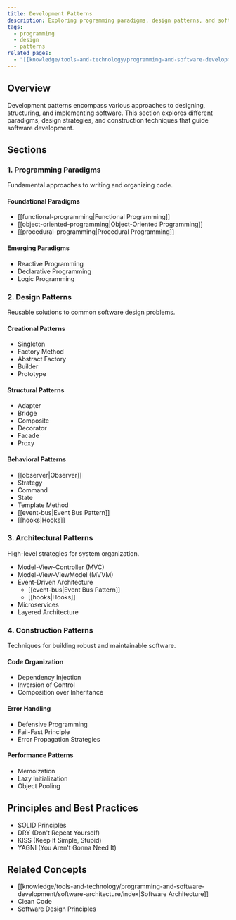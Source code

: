 ```yaml
---
title: Development Patterns
description: Exploring programming paradigms, design patterns, and software construction techniques
tags:
  - programming
  - design
  - patterns
related pages:
  - "[[knowledge/tools-and-technology/programming-and-software-development/index|Programming and Software Development]]"
---
```

## Overview

Development patterns encompass various approaches to designing, structuring, and implementing software. This section explores different paradigms, design strategies, and construction techniques that guide software development.

## Sections

### 1. Programming Paradigms
Fundamental approaches to writing and organizing code.

#### Foundational Paradigms
- [[functional-programming|Functional Programming]]
- [[object-oriented-programming|Object-Oriented Programming]]
- [[procedural-programming|Procedural Programming]]

#### Emerging Paradigms
- Reactive Programming
- Declarative Programming
- Logic Programming

### 2. Design Patterns
Reusable solutions to common software design problems.

#### Creational Patterns
- Singleton
- Factory Method
- Abstract Factory
- Builder
- Prototype

#### Structural Patterns
- Adapter
- Bridge
- Composite
- Decorator
- Facade
- Proxy

#### Behavioral Patterns
- [[observer|Observer]]
- Strategy
- Command
- State
- Template Method
- [[event-bus|Event Bus Pattern]]
- [[hooks|Hooks]]

### 3. Architectural Patterns
High-level strategies for system organization.

- Model-View-Controller (MVC)
- Model-View-ViewModel (MVVM)
- Event-Driven Architecture
  - [[event-bus|Event Bus Pattern]]
  - [[hooks|Hooks]]
- Microservices
- Layered Architecture

### 4. Construction Patterns
Techniques for building robust and maintainable software.

#### Code Organization
- Dependency Injection
- Inversion of Control
- Composition over Inheritance

#### Error Handling
- Defensive Programming
- Fail-Fast Principle
- Error Propagation Strategies

#### Performance Patterns
- Memoization
- Lazy Initialization
- Object Pooling

## Principles and Best Practices

- SOLID Principles
- DRY (Don't Repeat Yourself)
- KISS (Keep It Simple, Stupid)
- YAGNI (You Aren't Gonna Need It)

## Related Concepts

- [[knowledge/tools-and-technology/programming-and-software-development/software-architecture/index|Software Architecture]]
- Clean Code
- Software Design Principles
